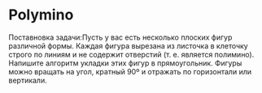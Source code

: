 # Polymino
Поставновка задачи:Пусть у вас есть несколько плоских фигур различной формы. Каждая
фигура вырезана из листочка в клеточку строго по линиям и не содержит
отверстий (т. е. является полимино). Напишите алгоритм укладки этих
фигур в прямоугольник. Фигуры можно вращать на угол, кратный 90º и
отражать по горизонтали или вертикали.
